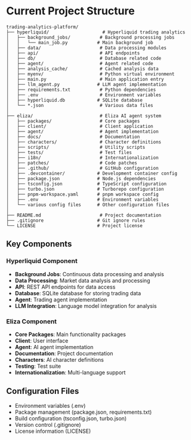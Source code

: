 # Current Project Structure

```
trading-analytics-platform/
├── hyperliquid/                    # Hyperliquid trading analytics
│   ├── background_jobs/           # Background processing jobs
│   │   └── main_job.py           # Main background job
│   ├── data/                      # Data processing modules
│   ├── api/                       # API endpoints
│   ├── db/                        # Database related code
│   ├── agent/                     # Agent related code
│   ├── analysis_cache/            # Cached analysis data
│   ├── myenv/                     # Python virtual environment
│   ├── main.py                    # Main application entry
│   ├── llm_agent.py              # LLM agent implementation
│   ├── requirements.txt           # Python dependencies
│   ├── .env                       # Environment variables
│   ├── hyperliquid.db            # SQLite database
│   └── *.json                     # Various data files
│
├── eliza/                         # Eliza AI agent system
│   ├── packages/                  # Core packages
│   ├── client/                    # Client application
│   ├── agent/                     # Agent implementation
│   ├── docs/                      # Documentation
│   ├── characters/                # Character definitions
│   ├── scripts/                   # Utility scripts
│   ├── tests/                     # Test files
│   ├── i18n/                      # Internationalization
│   ├── patches/                   # Code patches
│   ├── .github/                   # GitHub configuration
│   ├── .devcontainer/            # Development container config
│   ├── package.json              # Node.js dependencies
│   ├── tsconfig.json             # TypeScript configuration
│   ├── turbo.json                # Turborepo configuration
│   ├── pnpm-workspace.yaml       # pnpm workspace config
│   ├── .env                      # Environment variables
│   └── various config files      # Other configuration files
│
├── README.md                      # Project documentation
├── .gitignore                    # Git ignore rules
└── LICENSE                       # Project license
```

## Key Components

### Hyperliquid Component
- **Background Jobs**: Continuous data processing and analysis
- **Data Processing**: Market data analysis and processing
- **API**: REST API endpoints for data access
- **Database**: SQLite database for storing trading data
- **Agent**: Trading agent implementation
- **LLM Integration**: Language model integration for analysis

### Eliza Component
- **Core Packages**: Main functionality packages
- **Client**: User interface
- **Agent**: AI agent implementation
- **Documentation**: Project documentation
- **Characters**: AI character definitions
- **Testing**: Test suite
- **Internationalization**: Multi-language support

## Configuration Files
- Environment variables (.env)
- Package management (package.json, requirements.txt)
- Build configuration (tsconfig.json, turbo.json)
- Version control (.gitignore)
- License information (LICENSE) 